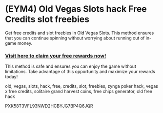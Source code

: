 # (EYM4) Old Vegas Slots hack Free Credits slot freebies

Get free credits and slot freebies in Old Vegas Slots. This method ensures that you can continue spinning without worrying about running out of in-game money.  

### [Visit here to claim your free rewards now!](https://gamehunters.win/vegas-7)  

This method is safe and ensures you can enjoy the game without limitations. Take advantage of this opportunity and maximize your rewards today!  

old, vegas, slots, hack, free, credits, slot, freebies, zynga poker hack, vegas x free credits, solitaire grand harvest coins, free chips generator, old free hack  

PXK58T3VFL93NWD2HCBYJG7BP4Q6JQR  
